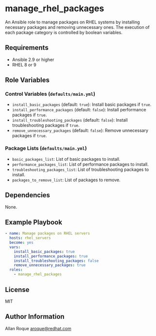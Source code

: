 # manage_rhel_packages

An Ansible role to manage packages on RHEL systems by installing necessary packages and removing unnecessary ones. The execution of each package category is controlled by boolean variables.

## Requirements

- Ansible 2.9 or higher
- RHEL 8 or 9

## Role Variables

### Control Variables (`defaults/main.yml`)

- `install_basic_packages` (default: `true`): Install basic packages if `true`.
- `install_performance_packages` (default: `false`): Install performance packages if `true`.
- `install_troubleshooting_packages` (default: `false`): Install troubleshooting packages if `true`.
- `remove_unnecessary_packages` (default: `false`): Remove unnecessary packages if `true`.

### Package Lists (`defaults/main.yml`)

- `basic_packages_list`: List of basic packages to install.
- `performance_packages_list`: List of performance packages to install.
- `troubleshooting_packages_list`: List of troubleshooting packages to install.
- `packages_to_remove_list`: List of packages to remove.

## Dependencies

None.

## Example Playbook

```yaml
- name: Manage packages on RHEL servers
  hosts: rhel_servers
  become: yes
  vars:
    install_basic_packages: true
    install_performance_packages: true
    install_troubleshooting_packages: false
    remove_unnecessary_packages: true
  roles:
    - manage_rhel_packages
```

## License

MIT


## Author Information

Allan Roque aroque@redhat.com
